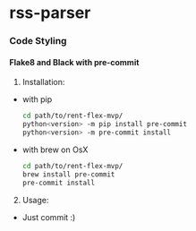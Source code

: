# rss-parser
### Code Styling

#### Flake8 and Black with pre-commit

1. Installation:
 - with pip
    ```sh
    cd path/to/rent-flex-mvp/
    python<version> -m pip install pre-commit
    python<version> -m pre-commit install
    ```
 - with brew on OsX
    ```sh
    cd path/to/rent-flex-mvp/
    brew install pre-commit
    pre-commit install
    ```

2. Usage:
 - Just commit :)